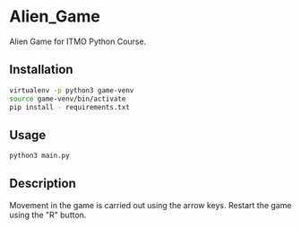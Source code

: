 # Alien_Game
Alien Game for ITMO Python Course.


## Installation
```bash
virtualenv -p python3 game-venv
source game-venv/bin/activate
pip install - requirements.txt
```


## Usage
```bash
python3 main.py
```


## Description
Movement in the game is carried out using the arrow keys. Restart the game using the "R" button.
